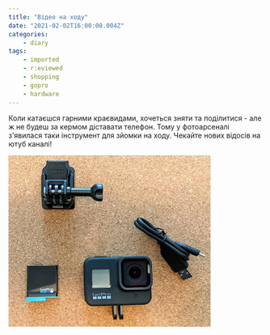 ```yaml
---
title: "Відео на ходу"
date: "2021-02-02T16:00:00.004Z"
categories:
    - diary
tags:
    - imported
    - r:eviewed
    - shopping
    - gopro
    - hardware
---
```


Коли катаєшся гарними краєвидами, хочеться зняти та поділитися \- але ж не будеш за кермом діставати телефон. Тому у фотоарсеналі з'явилася таки інструмент для зйомки на ходу. Чекайте нових відосів на ютуб каналі!  
<!--more-->

[![gopro](thumb_00.jpg)](img00.jpg)  
